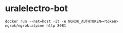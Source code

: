 # uralelectro-bot

```
docker run --net=host -it -e NGROK_AUTHTOKEN=<token> ngrok/ngrok:alpine http 8081
```